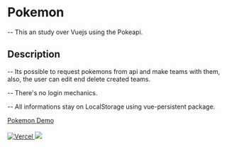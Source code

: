 # Pokemon

-- This an study over Vuejs using the Pokeapi.

## Description

-- Its possible to request pokemons from api and make teams with them, also, the user can edit end delete created teams.

-- There's no login mechanics.

-- All informations stay on LocalStorage using vue-persistent package.

<a href="https://pokedex-phi-woad.vercel.app/">Pokemon Demo</a>
</br>
</br>
<a href="https://pokedex-phi-woad.vercel.app/" target="_blank">
![Vercel](https://therealsujitk-vercel-badge.vercel.app/?app=pokedex-phi-woad.vercel.app)
 </a>
<a href="https://www.linkedin.com/in/leoalexdeveloper/" target="_blank"><img src="https://img.shields.io/badge/-LinkedIn-%230077B5?style=flat&logo=linkedin&logoColor=white" target="_blank"></a>
